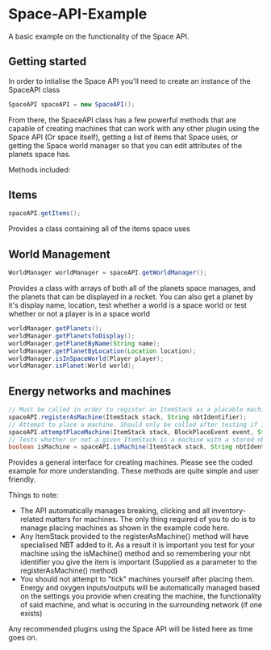 # Space-API-Example
A basic example on the functionality of the Space API. 

## Getting started
In order to intialise the Space API you'll need to create an instance of the SpaceAPI class
```java
SpaceAPI spaceAPI = new SpaceAPI();
```
From there, the SpaceAPI class has a few powerful methods that are capable of creating machines that can work with any other plugin using the Space API (Or space itself), getting a list of items that Space uses, or getting the Space world manager so that you can edit attributes of the planets space has.

Methods included:
## Items
```java
spaceAPI.getItems();
```
Provides a class containing all of the items space uses
## World Management
```java
WorldManager worldManager = spaceAPI.getWorldManager();
```
Provides a class with arrays of both all of the planets space manages, and the planets that can be displayed in a rocket. You can also get a planet by it's display name, location, test whether a world is a space world or test whether or not a player is in a space world
```java
worldManager.getPlanets();
worldManager.getPlanetsToDisplay();
worldManager.getPlanetByName(String name);
worldManager.getPlanetByLocation(Location location);
worldManager.isInSpaceWorld(Player player);
worldManager.isPlanet(World world);
```

## Energy networks and machines
```java
// Must be called in order to register an ItemStack as a placable machine. Stores an nbtIdentifier within the item to test for later.
spaceAPI.registerAsMachine(ItemStack stack, String nbtIdentifier);
// Attempt to place a machine. Should only be called after testing if isMachine() is true for the held ItemStack
spaceAPI.attemptPlaceMachine(ItemStack stack, BlockPlaceEvent event, String nbtIdentifier);
// Tests whether or not a given ItemStack is a machine with a stored nbtIdentifier
boolean isMachine = spaceAPI.isMachine(ItemStack stack, String nbtIdentifier);
```
Provides a general interface for creating machines. Please see the coded example for more understanding. These methods are quite simple and user friendly.


Things to note:
* The API automatically manages breaking, clicking and all inventory-related matters for machines. The only thing required of you to do is to manage placing machines as shown in the example code here.
* Any ItemStack provided to the registerAsMachine() method will have specialised NBT added to it. As a result it is important you test for your machine using the isMachine() method and so remembering your nbt identifier you give the item is important (Supplied as a parameter to the registerAsMachine() method)
* You should not attempt to "tick" machines yourself after placing them. Energy and oxygen inputs/outputs will be automatically managed based on the settings you provide when creating the machine, the functionality of said machine, and what is occuring in the surrounding network (if one exists)

Any recommended plugins using the Space API will be listed here as time goes on.
